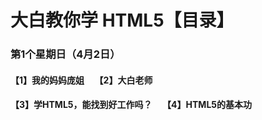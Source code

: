 # 大白教你学 HTML5【目录】
### 第1个星期日（4月2日）
#### 【1】我的妈妈庞姐                 【2】大白老师
#### 【3】学HTML5，能找到好工作吗？     【4】HTML5的基本功
